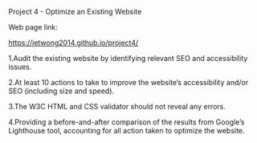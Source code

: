 Project 4 - Optimize an Existing Website

Web page link:

https://jetwong2014.github.io/project4/



1.Audit the existing website by identifying relevant SEO and accessibility issues. 

2.At least 10 actions to take to improve the website’s accessibility and/or SEO (including size and speed).

3.The W3C HTML and CSS validator should not reveal any errors. 

4.Providing a before-and-after comparison of the results from Google’s Lighthouse tool, accounting for all action taken to optimize the website.
